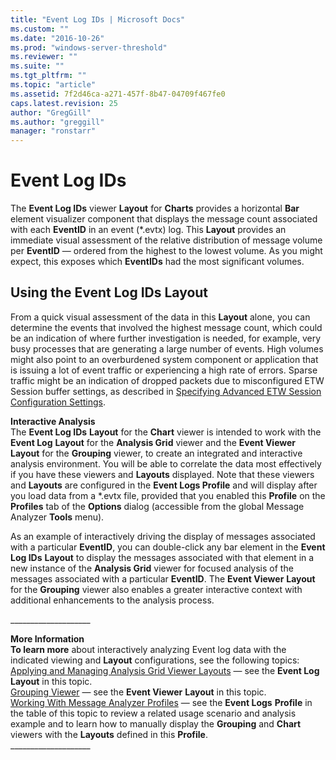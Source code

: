 ```yaml
---
title: "Event Log IDs | Microsoft Docs"
ms.custom: ""
ms.date: "2016-10-26"
ms.prod: "windows-server-threshold"
ms.reviewer: ""
ms.suite: ""
ms.tgt_pltfrm: ""
ms.topic: "article"
ms.assetid: 7f2d46ca-a271-457f-8b47-04709f467fe0
caps.latest.revision: 25
author: "GregGill"
ms.author: "greggill"
manager: "ronstarr"
---
```

# Event Log IDs
The **Event Log IDs** viewer **Layout** for **Charts** provides a horizontal **Bar** element  visualizer component that displays the message count associated with each **EventID** in an event  (\*.evtx) log. This **Layout** provides an immediate visual assessment of the relative distribution of message volume per **EventID** — ordered from the highest to the lowest volume. As you might expect, this exposes which **EventIDs** had the most significant volumes.  
  
## Using the Event Log IDs Layout  
 From a quick visual assessment of the data in this **Layout** alone, you can determine the events that involved the highest message count, which could be an indication of where  further investigation is needed, for example, very busy processes that are generating a large number of events. High volumes might also point to an overburdened system component or application that is issuing a lot of event traffic or experiencing a high rate of errors. Sparse traffic might be an indication of dropped packets due to misconfigured ETW Session buffer settings, as described in [Specifying Advanced ETW Session Configuration Settings](specifying-advanced-etw-session-configuration-settings.md).  
  
 **Interactive Analysis**   
The **Event Log IDs** **Layout** for the **Chart** viewer is intended to work with the **Event Log** **Layout** for the **Analysis Grid** viewer and the **Event Viewer** **Layout** for the **Grouping** viewer, to create an integrated and interactive analysis environment. You will be able to correlate the data most effectively if you have these viewers and **Layouts** displayed. Note that these viewers and **Layouts** are configured in the **Event Logs Profile** and will display after you  load data from a \*.evtx file, provided that you enabled this **Profile** on the **Profiles** tab of the **Options** dialog (accessible from the global Message Analyzer **Tools** menu).  
  
 As an example of interactively driving the display of messages associated with a particular **EventID**, you can double-click any bar element in the **Event Log IDs** **Layout** to display the messages associated with that element in a new instance of the **Analysis Grid** viewer for focused analysis of the messages associated with a particular **EventID**. The  **Event Viewer** **Layout** for the **Grouping** viewer also enables a greater interactive context with additional enhancements to the analysis process.  
  
 ___________________\_  
  
 **More Information**   
 **To learn more** about interactively analyzing Event log data with the indicated viewing and **Layout** configurations, see the following topics:  
[Applying and Managing Analysis Grid Viewer Layouts](applying-and-managing-analysis-grid-viewer-layouts.md) — see the **Event Log** **Layout** in this topic.  
[Grouping Viewer](grouping-viewer.md) — see the **Event Viewer** **Layout** in this topic.  
[Working With Message Analyzer Profiles](working-with-message-analyzer-profiles.md) — see the **Event Logs** **Profile** in the table of this topic to review a related usage scenario and analysis example and to learn how to manually display the **Grouping** and **Chart** viewers with the **Layouts** defined in this **Profile**.  
___________________\_